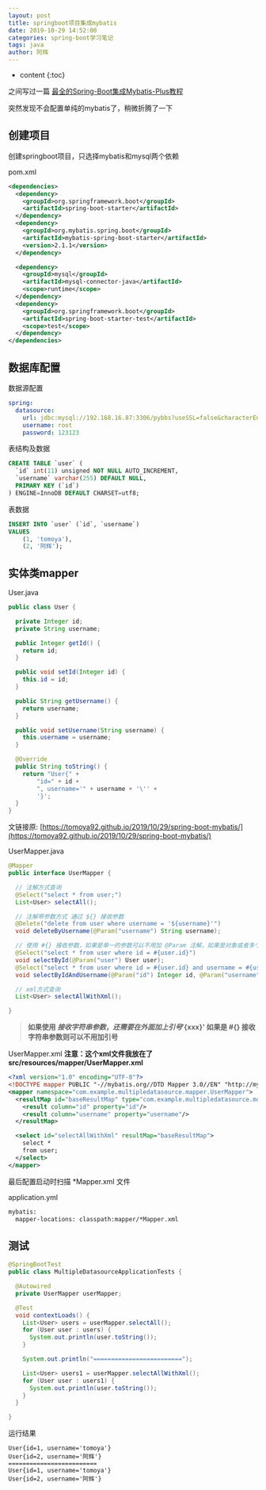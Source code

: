 ```yaml
---
layout: post
title: springboot项目集成mybatis
date: 2019-10-29 14:52:00
categories: spring-boot学习笔记
tags: java
author: 阿辉
---
```


* content
{:toc}

之间写过一篇 [最全的Spring-Boot集成Mybatis-Plus教程](https://tomoya92.github.io/2019/04/15/spring-boot-mybatis-plus-tutorial/)

突然发现不会配置单纯的mybatis了，稍微折腾了一下






## 创建项目

创建springboot项目，只选择mybatis和mysql两个依赖

pom.xml

```xml
<dependencies>
  <dependency>
    <groupId>org.springframework.boot</groupId>
    <artifactId>spring-boot-starter</artifactId>
  </dependency>
  <dependency>
    <groupId>org.mybatis.spring.boot</groupId>
    <artifactId>mybatis-spring-boot-starter</artifactId>
    <version>2.1.1</version>
  </dependency>

  <dependency>
    <groupId>mysql</groupId>
    <artifactId>mysql-connector-java</artifactId>
    <scope>runtime</scope>
  </dependency>
  <dependency>
    <groupId>org.springframework.boot</groupId>
    <artifactId>spring-boot-starter-test</artifactId>
    <scope>test</scope>
  </dependency>
</dependencies>
```

## 数据库配置

数据源配置

```yml
spring:
  datasource:
    url: jdbc:mysql://192.168.16.87:3306/pybbs?useSSL=false&characterEncoding=utf8&serverTimezone=Asia/Shanghai
    username: root
    password: 123123
```

表结构及数据

```sql
CREATE TABLE `user` (
  `id` int(11) unsigned NOT NULL AUTO_INCREMENT,
  `username` varchar(255) DEFAULT NULL,
  PRIMARY KEY (`id`)
) ENGINE=InnoDB DEFAULT CHARSET=utf8;
```

表数据

```sql
INSERT INTO `user` (`id`, `username`)
VALUES
	(1, 'tomoya'),
	(2, '阿辉');
```

## 实体类mapper

User.java

```java
public class User {

  private Integer id;
  private String username;

  public Integer getId() {
    return id;
  }

  public void setId(Integer id) {
    this.id = id;
  }

  public String getUsername() {
    return username;
  }

  public void setUsername(String username) {
    this.username = username;
  }

  @Override
  public String toString() {
    return "User{" +
        "id=" + id +
        ", username='" + username + '\'' +
        '}';
  }
}
```

文链接原: [https://tomoya92.github.io/2019/10/29/spring-boot-mybatis/](https://tomoya92.github.io/2019/10/29/spring-boot-mybatis/)

UserMapper.java

```java
@Mapper
public interface UserMapper {

  // 注解方式查询
  @Select("select * from user;")
  List<User> selectAll();

  // 注解带参数方式 通过 ${} 接收参数
  @Delete("delete from user where username = '${username}'")
  void deleteByUsername(@Param("username") String username);

  // 使用 #{} 接收参数，如果是单一的参数可以不用加 @Param 注解，如果是对象或者多个参数，就需要加上 @Param 注解
  @Select("select * from user where id = #{user.id}")
  void selectById(@Param("user") User user);
  @Select("select * from user where id = #{user.id} and username = #{username}")
  void selectByIdAndUsername(@Param("id") Integer id, @Param("username") String username);

  // xml方式查询
  List<User> selectAllWithXml();

}
```

> **如果使用 ${} 接收字符串参数，还需要在外面加上引号 '${xxx}' 如果是 #{} 接收字符串参数则可以不用加引号**

UserMapper.xml **注意：这个xml文件我放在了 src/resources/mapper/UserMapper.xml**

```xml
<?xml version="1.0" encoding="UTF-8"?>
<!DOCTYPE mapper PUBLIC "-//mybatis.org//DTD Mapper 3.0//EN" "http://mybatis.org/dtd/mybatis-3-mapper.dtd">
<mapper namespace="com.example.multipledatasource.mapper.UserMapper">
  <resultMap id="baseResultMap" type="com.example.multipledatasource.model.User">
    <result column="id" property="id"/>
    <result column="username" property="username"/>
  </resultMap>

  <select id="selectAllWithXml" resultMap="baseResultMap">
    select *
    from user;
  </select>
</mapper>
```

最后配置启动时扫描 *Mapper.xml 文件

application.yml

```xml
mybatis:
  mapper-locations: classpath:mapper/*Mapper.xml
```

## 测试

```java
@SpringBootTest
public class MultipleDatasourceApplicationTests {

  @Autowired
  private UserMapper userMapper;

  @Test
  void contextLoads() {
    List<User> users = userMapper.selectAll();
    for (User user : users) {
      System.out.println(user.toString());
    }

    System.out.println("=========================");

    List<User> users1 = userMapper.selectAllWithXml();
    for (User user : users1) {
      System.out.println(user.toString());
    }
  }

}
```

运行结果

```log
User{id=1, username='tomoya'}
User{id=2, username='阿辉'}
=========================
User{id=1, username='tomoya'}
User{id=2, username='阿辉'}
```
